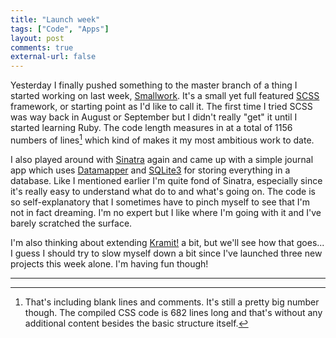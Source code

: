 ```yaml
---
title: "Launch week" 
tags: ["Code", "Apps"]
layout: post
comments: true
external-url: false
---
```


Yesterday I finally pushed something to the master branch of a thing I started working on last week, [Smallwork](#). It's a small yet full featured [SCSS](http://sass-lang.com/) framework, or starting point as I'd like to call it. The first time I tried SCSS was way back in August or September but I didn't really "get" it until I started learning Ruby. The code length measures in at a total of 1156 numbers of lines[^20130112-1] which kind of makes it my most ambitious work to date.

I also played around with [Sinatra](http://www.sinatrarb.com/) again and came up with a simple journal app which uses [Datamapper](http://datamapper.org/) and [SQLite3](http://www.sqlite.org/) for storing everything in a database. Like I mentioned earlier I'm quite fond of Sinatra, especially since it's really easy to understand what do to and what's going on. The code is so self-explanatory that I sometimes have to pinch myself to see that I'm not in fact dreaming. I'm no expert but I like where I'm going with it and I've barely scratched the surface.

I'm also thinking about extending [Kramit!](http://kramit.ellengummesson.com/) a bit, but we'll see how that goes... I guess I should try to slow myself down a bit since I've launched three new projects this week alone. I'm having fun though!

* * *

[^20130112-1]: That's including blank lines and comments. It's still a pretty big number though. The compiled CSS code is 682 lines long and that's without any additional content besides the basic structure itself.
